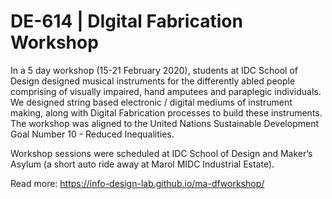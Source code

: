 # DE-614 | DIgital Fabrication Workshop

In a 5 day workshop (15-21 February 2020), students at IDC School of Design designed musical instruments for the differently abled people comprising of visually impaired, hand amputees and paraplegic individuals. We designed string based electronic / digital mediums of instrument making, along with Digital Fabrication processes to build these instruments. The workshop was aligned to the United Nations Sustainable Development Goal Number 10 - Reduced Inequalities.

Workshop sessions were scheduled at IDC School of Design and Maker’s Asylum (a short auto ride away at Marol MIDC Industrial Estate).

Read more: https://info-design-lab.github.io/ma-dfworkshop/
